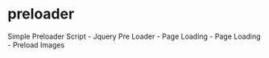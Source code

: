 preloader
=========

Simple Preloader Script - Jquery Pre Loader - Page Loading - Page Loading - Preload Images
